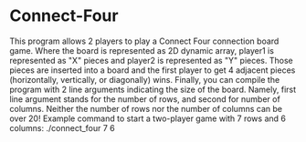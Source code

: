 # Connect-Four
This program allows 2 players to play a Connect Four connection board game. Where the board is represented as 2D dynamic array,
player1 is represented as "X" pieces and player2 is represented as "Y" pieces. Those pieces are inserted into a board and the first
player to get 4 adjacent pieces (horizontally, vertically, or diagonally) wins. Finally, you can compile the program with 2 line arguments
indicating the size of the board. Namely, first line argument stands for the number of rows, and second for number of columns.
Neither the number of rows nor the number of columns can be over 20! 
Example command to start a two-player game with 7 rows and 6 columns: ./connect_four 7 6
